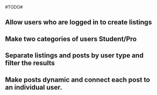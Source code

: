 #TODO#

## Allow users who are logged in to create listings

## Make two categories of users Student/Pro

## Separate listings and posts by user type and filter the results

## Make posts dynamic and connect each post to an individual user.
